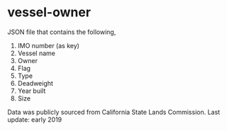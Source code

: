 # vessel-owner
JSON file that contains the following,

1. IMO number (as key)
2. Vessel name
3. Owner
4. Flag
5. Type 
6. Deadweight
7. Year built
8. Size

Data was publicly sourced from California State Lands Commission. Last update: early 2019
